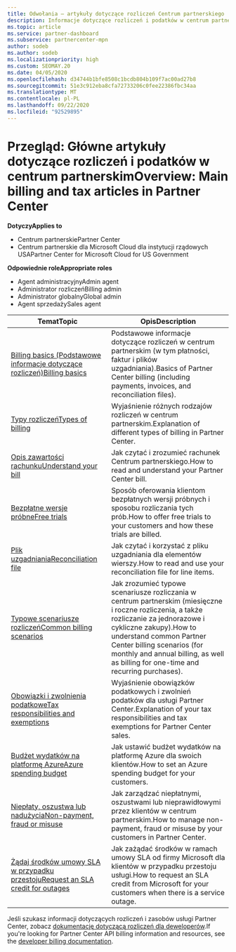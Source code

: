 ```yaml
---
title: Odwołania — artykuły dotyczące rozliczeń Centrum partnerskiego
description: Informacje dotyczące rozliczeń i podatków w centrum partnerskim. Informacje dotyczą zasobów rozliczeniowych, faktur, rozliczeń dostawcy CSP i podatków.
ms.topic: article
ms.service: partner-dashboard
ms.subservice: partnercenter-mpn
author: sodeb
ms.author: sodeb
ms.localizationpriority: high
ms.custom: SEOMAY.20
ms.date: 04/05/2020
ms.openlocfilehash: d34744b1bfe8508c1bcdb804b109f7ac00ad27b8
ms.sourcegitcommit: 51e3c912eba8cfa72733206c0fee22386fbc34aa
ms.translationtype: MT
ms.contentlocale: pl-PL
ms.lasthandoff: 09/22/2020
ms.locfileid: "92529895"
---
```

# <a name="overview-main-billing-and-tax-articles-in-partner-center"></a><span data-ttu-id="13637-104">Przegląd: Główne artykuły dotyczące rozliczeń i podatków w centrum partnerskim</span><span class="sxs-lookup"><span data-stu-id="13637-104">Overview: Main billing and tax articles in Partner Center</span></span>

<span data-ttu-id="13637-105">**Dotyczy**</span><span class="sxs-lookup"><span data-stu-id="13637-105">**Applies to**</span></span>

- <span data-ttu-id="13637-106">Centrum partnerskie</span><span class="sxs-lookup"><span data-stu-id="13637-106">Partner Center</span></span>
- <span data-ttu-id="13637-107">Centrum partnerskie dla Microsoft Cloud dla instytucji rządowych USA</span><span class="sxs-lookup"><span data-stu-id="13637-107">Partner Center for Microsoft Cloud for US Government</span></span>

<span data-ttu-id="13637-108">**Odpowiednie role**</span><span class="sxs-lookup"><span data-stu-id="13637-108">**Appropriate roles**</span></span>

- <span data-ttu-id="13637-109">Agent administracyjny</span><span class="sxs-lookup"><span data-stu-id="13637-109">Admin agent</span></span>
- <span data-ttu-id="13637-110">Administrator rozliczeń</span><span class="sxs-lookup"><span data-stu-id="13637-110">Billing admin</span></span>
- <span data-ttu-id="13637-111">Administrator globalny</span><span class="sxs-lookup"><span data-stu-id="13637-111">Global admin</span></span>
- <span data-ttu-id="13637-112">Agent sprzedaży</span><span class="sxs-lookup"><span data-stu-id="13637-112">Sales agent</span></span>

| <span data-ttu-id="13637-113">Temat</span><span class="sxs-lookup"><span data-stu-id="13637-113">Topic</span></span> | <span data-ttu-id="13637-114">Opis</span><span class="sxs-lookup"><span data-stu-id="13637-114">Description</span></span> |
| ----- | ----------- |
| [<span data-ttu-id="13637-115">Billing basics (Podstawowe informacje dotyczące rozliczeń)</span><span class="sxs-lookup"><span data-stu-id="13637-115">Billing basics</span></span>](billing-basics.md) | <span data-ttu-id="13637-116">Podstawowe informacje dotyczące rozliczeń w centrum partnerskim (w tym płatności, faktur i plików uzgadniania).</span><span class="sxs-lookup"><span data-stu-id="13637-116">Basics of Partner Center billing (including payments, invoices, and reconciliation files).</span></span> |
| [<span data-ttu-id="13637-117">Typy rozliczeń</span><span class="sxs-lookup"><span data-stu-id="13637-117">Types of billing</span></span>](billing-different-types.md) | <span data-ttu-id="13637-118">Wyjaśnienie różnych rodzajów rozliczeń w centrum partnerskim.</span><span class="sxs-lookup"><span data-stu-id="13637-118">Explanation of different types of billing in Partner Center.</span></span> |
| [<span data-ttu-id="13637-119">Opis zawartości rachunku</span><span class="sxs-lookup"><span data-stu-id="13637-119">Understand your bill</span></span>](read-your-bill.md) | <span data-ttu-id="13637-120">Jak czytać i zrozumieć rachunek Centrum partnerskiego.</span><span class="sxs-lookup"><span data-stu-id="13637-120">How to read and understand your Partner Center bill.</span></span> |
| [<span data-ttu-id="13637-121">Bezpłatne wersje próbne</span><span class="sxs-lookup"><span data-stu-id="13637-121">Free trials</span></span>](offer-your-customers-trials-of-microsoft-products.md) | <span data-ttu-id="13637-122">Sposób oferowania klientom bezpłatnych wersji próbnych i sposobu rozliczania tych prób.</span><span class="sxs-lookup"><span data-stu-id="13637-122">How to offer free trials to your customers and how these trials are billed.</span></span> |
| [<span data-ttu-id="13637-123">Plik uzgadniania</span><span class="sxs-lookup"><span data-stu-id="13637-123">Reconciliation file</span></span>](use-the-reconciliation-files.md) | <span data-ttu-id="13637-124">Jak czytać i korzystać z pliku uzgadniania dla elementów wierszy.</span><span class="sxs-lookup"><span data-stu-id="13637-124">How to read and use your reconciliation file for line items.</span></span> |
| [<span data-ttu-id="13637-125">Typowe scenariusze rozliczeń</span><span class="sxs-lookup"><span data-stu-id="13637-125">Common billing scenarios</span></span>](common-billing-scenarios.md) | <span data-ttu-id="13637-126">Jak zrozumieć typowe scenariusze rozliczania w centrum partnerskim (miesięczne i roczne rozliczenia, a także rozliczanie za jednorazowe i cykliczne zakupy).</span><span class="sxs-lookup"><span data-stu-id="13637-126">How to understand common Partner Center billing scenarios (for monthly and annual billing, as well as billing for one-time and recurring purchases).</span></span> |
| [<span data-ttu-id="13637-127">Obowiązki i zwolnienia podatkowe</span><span class="sxs-lookup"><span data-stu-id="13637-127">Tax responsibilities and exemptions</span></span>](tax-and-tax-exemptions.md) | <span data-ttu-id="13637-128">Wyjaśnienie obowiązków podatkowych i zwolnień podatków dla usługi Partner Center.</span><span class="sxs-lookup"><span data-stu-id="13637-128">Explanation of your tax responsibilities and tax exemptions for Partner Center sales.</span></span> |
| [<span data-ttu-id="13637-129">Budżet wydatków na platformę Azure</span><span class="sxs-lookup"><span data-stu-id="13637-129">Azure spending budget</span></span>](set-an-azure-spending-budget-for-your-customers.md) | <span data-ttu-id="13637-130">Jak ustawić budżet wydatków na platformę Azure dla swoich klientów.</span><span class="sxs-lookup"><span data-stu-id="13637-130">How to set an Azure spending budget for your customers.</span></span> |
| [<span data-ttu-id="13637-131">Niepłaty, oszustwa lub nadużycia</span><span class="sxs-lookup"><span data-stu-id="13637-131">Non-payment, fraud or misuse</span></span>](non-payment-fraud-misuse.md) | <span data-ttu-id="13637-132">Jak zarządzać niepłatnymi, oszustwami lub nieprawidłowymi przez klientów w centrum partnerskim.</span><span class="sxs-lookup"><span data-stu-id="13637-132">How to manage non-payment, fraud or misuse by your customers in Partner Center.</span></span> |
| [<span data-ttu-id="13637-133">Żądaj środków umowy SLA w przypadku przestoju</span><span class="sxs-lookup"><span data-stu-id="13637-133">Request an SLA credit for outages</span></span>](request-credit.md) | <span data-ttu-id="13637-134">Jak zażądać środków w ramach umowy SLA od firmy Microsoft dla klientów w przypadku przestoju usługi.</span><span class="sxs-lookup"><span data-stu-id="13637-134">How to request an SLA credit from Microsoft for your customers when there is a service outage.</span></span> |

<span data-ttu-id="13637-135">Jeśli szukasz informacji dotyczących rozliczeń i zasobów usługi Partner Center, zobacz [dokumentację dotyczącą rozliczeń dla deweloperów](/partner-center/develop/manage-billing).</span><span class="sxs-lookup"><span data-stu-id="13637-135">If you're looking for Partner Center API billing information and resources, see the [developer billing documentation](/partner-center/develop/manage-billing).</span></span>